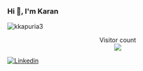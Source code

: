 ### Hi 👋, I'm Karan

<!--
**kkapuria3/kkapuria3** is a ✨ _special_ ✨ repository because its `README.md` (this file) appears on your GitHub profile.

Here are some ideas to get you started:

- 🔭 I’m currently working on ...
- 🌱 I’m currently learning ...
- 👯 I’m looking to collaborate on ...
- 🤔 I’m looking for help with ...
- 💬 Ask me about ...
- 📫 How to reach me: ...
- 😄 Pronouns: ...
- ⚡ Fun fact: ...
-->

<img src="https://komarev.com/ghpvc/?username=kkapuria3" alt="kkapuria3" />

<p align="center"> 
  Visitor count<br>
  <img src="https://profile-counter.glitch.me/kkapuria3/count.svg" />
</p>


[![Linkedin](https://img.shields.io/badge/-LinkedIn-222222?style=flat-square&logo=Linkedin&logoColor=white&link=https://www.linkedin.com/in/kapuriakaran/)](https://www.linkedin.com/in/kapuriakaran/)